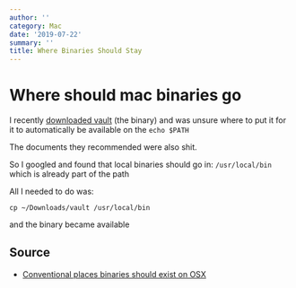 ```yaml
---
author: ''
category: Mac
date: '2019-07-22'
summary: ''
title: Where Binaries Should Stay
---
```

# Where should mac binaries go

I recently [downloaded vault](https://learn.hashicorp.com/vault/getting-started/install) (the binary) and was unsure where to put it for it to automatically be available on the `echo $PATH`

The documents they recommended were also shit.

So I googled and found that local binaries should go in: `/usr/local/bin` which is already part of the path

All I needed to do was:

    cp ~/Downloads/vault /usr/local/bin

and the binary became available

## Source

* [Conventional places binaries should exist on OSX](https://superuser.com/questions/7150/mac-os-x-conventional-places-where-binary-files-should-live)
